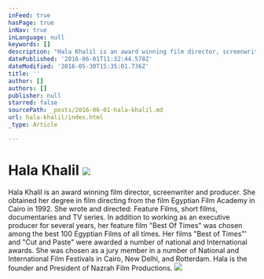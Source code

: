 ```yaml
---
inFeed: true
hasPage: true
inNav: true
inLanguage: null
keywords: []
description: "Hala Khalil is an award winning film director, screenwriter and producer. She obtained her degree in film directing from the film Egyptian Film Academy in Cairo in 1992. She wrote and directed: Feature Films, short films, documentaries and TV series. In addition to working as an executive producer for several years, her feature film \"Best Of Times\" was chosen among the best 100 Egyptian Films of all times. Her films \"Best of Times\"' and \"Cut and Paste\" were awarded a number of national and International awards. She was chosen as a jury member in a number of National and International Film Festivals in Cairo, New Delhi, and Rotterdam. Hala is the founder and President of Nazrah Film Productions. "
datePublished: '2016-06-01T11:32:44.578Z'
dateModified: '2016-05-30T15:35:01.736Z'
title: ''
author: []
authors: []
publisher: null
starred: false
sourcePath: _posts/2016-06-01-hala-khalil.md
url: hala-khalil/index.html
_type: Article

---
```

# Hala Khalil ![](https://the-grid-user-content.s3-us-west-2.amazonaws.com/6df5ca86-931b-4b68-b0a3-5ff52b0c1f4f.jpg)

Hala Khalil is an award winning film director, screenwriter and producer. She obtained her degree in film directing from the film Egyptian Film Academy in Cairo in 1992\. She wrote and directed: Feature Films, short films, documentaries and TV series. In addition to working as an executive producer for several years, her feature film "Best Of Times" was chosen among the best 100 Egyptian Films of all times. Her films "Best of Times"' and "Cut and Paste" were awarded a number of national and International awards. She was chosen as a jury member in a number of National and International Film Festivals in Cairo, New Delhi, and Rotterdam. Hala is the founder and President of Nazrah Film Productions.
![](https://the-grid-user-content.s3-us-west-2.amazonaws.com/56ed3c51-4e35-4354-9fb4-f9605a3b1bd6.jpg)